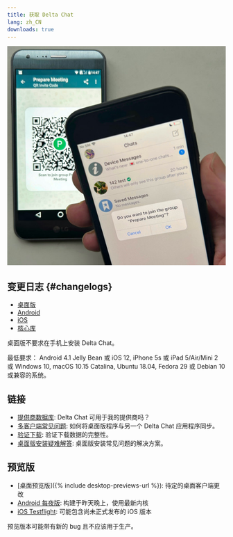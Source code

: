 ```yaml
---
title: 获取 Delta Chat
lang: zh_CN
downloads: true
---
```


![An iOS user scanning a QR code on someone else's phone.](../assets/blog/2023-11-qr-scan.jpg)

## 变更日志 {#changelogs}

* [桌面版](https://github.com/deltachat/deltachat-desktop/blob/master/CHANGELOG.md)
* [Android](https://deltachat.github.io/deltachat-android/CHANGELOG#delta-chat-android-changelog)
* [iOS](https://deltachat.github.io/deltachat-ios/CHANGELOG#delta-chat-ios-changelog)
* [核心库](https://github.com/deltachat/deltachat-core-rust/blob/master/CHANGELOG.md)

桌面版不要求在手机上安装 Delta Chat。

最低要求：
Android 4.1 Jelly Bean
或 iOS 12, iPhone 5s 或 iPad 5/Air/Mini 2
或 Windows 10, macOS 10.15 Catalina, Ubuntu 18.04, Fedora 29 或 Debian 10
或兼容的系统。

## 链接

* [提供商数据库](https://providers.delta.chat/): Delta Chat 可用于我的提供商吗？
* [多客户端常见问题](help#multiclient): 如何将桌面版程序与另一个 Delta Chat 应用程序同步。
* [验证下载](verify-downloads): 验证下载数据的完整性。
* [桌面版安装疑难解答](https://github.com/deltachat/deltachat-desktop/blob/master/docs/TROUBLESHOOTING.md): 桌面版安装常见问题的解决方案。

## 预览版

* [桌面预览版]({% include desktop-previews-url %}): 待定的桌面客户端更改
* [Android 每夜版](https://download.delta.chat/android/nightly/): 构建于昨天晚上，使用最新内核
* [iOS Testflight](https://testflight.apple.com/join/uEMc1NxS): 可能包含尚未正式发布的 iOS 版本

 预览版本可能带有新的 bug 且不应该用于生产。
